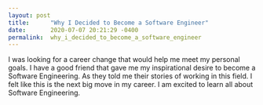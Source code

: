 ```yaml
---
layout: post
title:      "Why I Decided to Become a Software Engineer"
date:       2020-07-07 20:21:29 -0400
permalink:  why_i_decided_to_become_a_software_engineer
---
```





I was looking for a career change that would help me meet my personal goals. I have a good friend that gave me my inspirational desire to become a Software Engineering. As they told me their stories of working in this field. I felt like this is the next big move in my career. I am excited to learn all about Software Engineering.
